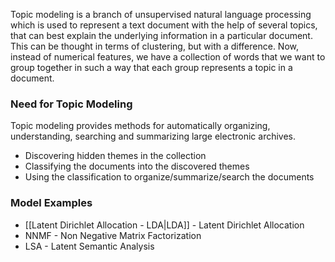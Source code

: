Topic modeling is a branch of unsupervised natural language processing which is used to represent a text document with the help of several topics, that can best explain the underlying information in a particular document. This can be thought in terms of clustering, but with a difference. Now, instead of numerical features, we have a collection of words that we want to group together in such a way that each group represents a topic in a document.

### Need for Topic Modeling

Topic modeling provides methods for automatically organizing, understanding, searching and summarizing large electronic archives.
- Discovering hidden themes in the collection
- Classifying the documents into the discovered themes
- Using the classification to organize/summarize/search the documents

### Model Examples

- [[Latent Dirichlet Allocation - LDA|LDA]] - Latent Dirichlet Allocation
- NNMF - Non Negative Matrix Factorization
- LSA - Latent Semantic Analysis